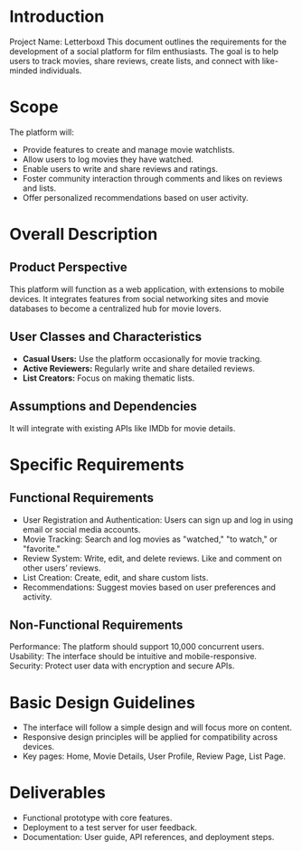 # Introduction
Project Name: Letterboxd
This document outlines the requirements for the development of a social platform for film enthusiasts. The goal is to help users to track movies, share reviews, create lists, and connect with like-minded individuals.

# Scope
The platform will:

- Provide features to create and manage movie watchlists.
- Allow users to log movies they have watched.
- Enable users to write and share reviews and ratings.
- Foster community interaction through comments and likes on reviews and lists.
- Offer personalized recommendations based on user activity.

# Overall Description
## Product Perspective
This platform will function as a web application, with extensions to mobile devices. It integrates features from social networking sites and movie databases to become a centralized hub for movie lovers.

## User Classes and Characteristics
- **Casual Users:** Use the platform occasionally for movie tracking.<br>
- **Active Reviewers:** Regularly write and share detailed reviews.<br>
- **List Creators:** Focus on making thematic lists.
## Assumptions and Dependencies
It will integrate with existing APIs like IMDb for movie details.
# Specific Requirements
## Functional Requirements
- User Registration and Authentication: Users can sign up and log in using email or social media accounts.<br>
- Movie Tracking: Search and log movies as "watched," "to watch," or "favorite."<br>
- Review System: Write, edit, and delete reviews. Like and comment on other users’ reviews.<br>
- List Creation: Create, edit, and share custom lists.<br>
- Recommendations: Suggest movies based on user preferences and activity.
## Non-Functional Requirements
Performance: The platform should support 10,000 concurrent users.<br>
Usability: The interface should be intuitive and mobile-responsive.<br>
Security: Protect user data with encryption and secure APIs.
# Basic Design Guidelines
- The interface will follow a simple design and will focus more on content.
- Responsive design principles will be applied for compatibility across devices.
- Key pages: Home, Movie Details, User Profile, Review Page, List Page.
# Deliverables
- Functional prototype with core features.
- Deployment to a test server for user feedback.
- Documentation: User guide, API references, and deployment steps.
